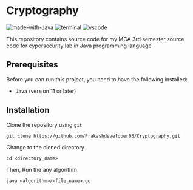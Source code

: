 # Cryptography
![made-with-Java](https://img.shields.io/badge/Made%20with-Java-0078D4.svg)
![terminal](https://img.shields.io/badge/Windows%20Terminal-4D4D4D?logo=windows%20terminal&logoColor=white)
![vscode](https://img.shields.io/badge/Visual_Studio_Code-0078D4?logo=visual%20studio%20code&logoColor=white)

This repository contains source code for my MCA 3rd semester source code for cypersecurity lab in Java programming language.

## Prerequisites
Before you can run this project, you need to have the following installed:
- Java (version 11 or later)

## Installation
Clone the repository using `git`
```
git clone https://github.com/Prakashdeveloper03/Cryptography.git
```
Change to the cloned directory
```
cd <directory_name>
```
Then, Run the any algorithm
```
java <algorithm>/<file_name>.go
```